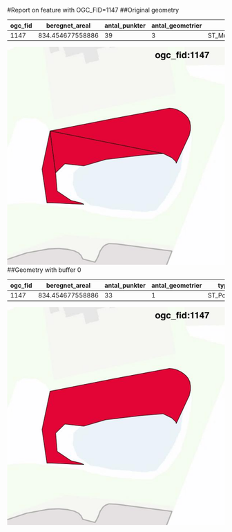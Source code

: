 #Report on feature with OGC_FID=1147
##Original geometry



| ogc_fid |  beregnet_areal  | antal_punkter | antal_geometrier |      type       |
|---------|------------------|---------------|------------------|-----------------|
|    1147 | 834.454677558886 |            39 |                3 | ST_MultiPolygon|
![geom](../images/1147_invalid.jpg)
##Geometry with buffer 0



| ogc_fid |  beregnet_areal  | antal_punkter | antal_geometrier |    type    |
|---------|------------------|---------------|------------------|------------|
|    1147 | 834.454677558886 |            33 |                1 | ST_Polygon|
![geom](../images/1147_buffer0.jpg)
